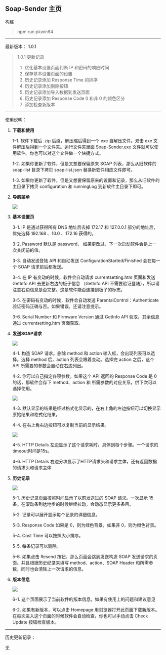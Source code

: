 <h2>Soap-Sender 主页</h2>

构建
> npm run pkwin64

----------


<p>最新版本： 1.0.1</p>

<blockquote>
<p>1.0.1 更新记录</p>
<ol>
<li>优化基本设置页面判断 IP 和密码的响应时间</li>
<li>保存基本设置页面的设置</li>
<li>历史记录添加 Response Time 的排序</li>
<li>历史记录添加删除按钮</li>
<li>历史记录添加导入数据到发送页面</li>
<li>历史记录添加 Response Code 0 和非 0 的颜色区分</li>
<li>添加检查新版本</li>
</ol>
</blockquote>
<hr />
<p>使用说明：</p>
<ol>
<li>
<p><strong>下载和使用</strong></p>
<p>1-1. 软件下载后 .zip 后缀，解压缩后得到一个 exe 自解压文件。双击 exe 文件解压后得到一个文件夹。运行文件夹里面 Soap-Sender.exe 文件就可以使用软件。你也可以对这个文件做一个快捷方式。</p>
<p>1-2. 如果你更新了软件，但是又想要保留原来 SOAP 列表，那么从旧软件的 soap-list 目录下拷贝 soap-list.json 替换新软件相应文件即可。</p>
<p>1-3. 如果你更新了软件，但是又想要保留原来的设置和记录，那么从旧软件的主目录下拷贝 configuration 和 runningLog 到新软件主目录下即可。</p>
</li>
<li>
<p><strong>导航菜单</strong></p>
<p><img src="/server/image/navagation.png" /></p>
</li>
<li>
<p><strong>基本设置页</strong></p>
<p>3-1. IP 是通过获得所有 DNS 地址后去掉 172.17 和 127.0.0.1 部分的地址后，优先选择 192.168 、10.0 、172.16 获得的。</p>
<p>3-2. Password 默认是 password， 如果更改过，下一次启动软件会是上一次关闭前的值。</p>
<p>3-3. 自动发送登陆 API 和自动发送 ConfigurationStarted/Finished 会在每一个 SOAP 请求前后都发送。</p>
<p>3-4. 在 IP 有变动的时候，软件会自动请求 currentsetting.htm 页面和发送 GetInfo API 去更新右边的板子信息 （GetInfo API 不需要验证登陆），所以请注意右边信息是否完整。这是软件能否连接到板子的标志。</p>
<p>3-5. 在密码有变动的时候，软件会自动发送 ParentalControl：Authenticate 验证密码正确与否。如果错误，还请注意提示。</p>
<p>3-6. Serial Number 和 Firmware Version 通过 GetInfo API 获取，其余信息通过 currentsetting.htm 页面获取。</p>
</li>
<li>
<p><strong>发送SOAP请求</strong></p>
<p><img src="/server/image/soap-option.png" /></p>
<p>4-1. 构造 SOAP 请求。删除 method 和 action 输入框，会出现列表可以选择。选择 method 后，action 列表会跟着变动。选择完 action 之后，这个 API 所需要的参数会自动在右边列出。</p>
<p>4-2. 你可以自己指定各项参数，如果这个 API 返回的 Response Code 是 0 的话，那软件会存下 method、action 和 所需参数的对应关系，供下次可以选择使用。</p>
<p><img src="/server/image/response.png" /></p>
<p>4-3. 默认显示的结果是经过格式化显示的，在右上角的左边按钮可以切换显示原始结果和格式化结果。</p>
<p>4-4. 在右上角右边按钮可以复制当前的显示结果。</p>
<p><img src="/server/image/http-detail.png" /></p>
<p>4-5. HTTP Details 左边显示了这个请求耗时，具体到每个步骤。一个请求的timeout时间是15s。</p>
<p>4-6. HTTP Details 右边分块显示了HTTP请求头和请求主体，还有返回数据的请求头和请求主体</p>
</li>
<li>
<p><strong>历史记录</strong></p>
<p><img src="/server/image/logs.png" /></p>
<p>5-1. 历史记录页面按照时间显示了以前发送过的 SOAP 请求。一次显示 15 条。在滚动条到达地步的时候继续拉动，会动态显示更多条目。</p>
<p>5-2. 记录可以展开显示每个记录的详细信息。</p>
<p>5-3. Response Code 如果是 0，则为绿色背景，如果非 0，则为橙色背景。</p>
<p>5-4. Cost Time 可以按照大小排序。</p>
<p>5-5. 每条记录可以删除。</p>
<p>5-6. 如果点击 Resend 按钮，那么页面会跳到发送构造 SOAP 发送请求的页面。并且根据历史纪录来填写 method、action、SOAP Header 和所需参数，同时也会清除上一次请求的信息。</p>
</li>
<li>
<p><strong>版本信息</strong></p>
<p><img src="/server/image/app-version.png" /></p>
<p>6-1. 这个页面展示了当前软件的版本信息。如果有使用上的问题和建议意见</p>
<p>6-2. 如果有新版本，可以点击 Homepage 用浏览器打开此页面下载新版本。在每次进入这个页面的时候软件会自动检查，你也可以手动点击 Check Update 按钮检查版本。</p>
</li>
</ol>
<hr />
<p>历史更新记录：</p>
<p>无</p>